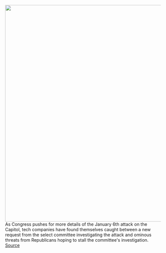 <img src='https://cdn.vox-cdn.com/thumbor/QG28xUyHpvWZZQIVYoMUuyOB194=/0x0:5472x3648/1200x800/filters:focal(2299x1387:3173x2261)/cdn.vox-cdn.com/uploads/chorus_image/image/69805416/1230490671.0.jpg' width='700px' /><br/>
As Congress pushes for more details of the January 6th attack on the Capitol, tech companies have found themselves caught between a new request from the select committee investigating the attack and ominous threats from Republicans hoping to stall the committee's investigation.
<a href='https://www.theverge.com/2021/9/1/22652392/google-facebook-microsoft-january-6-data-request'> Source <a/>